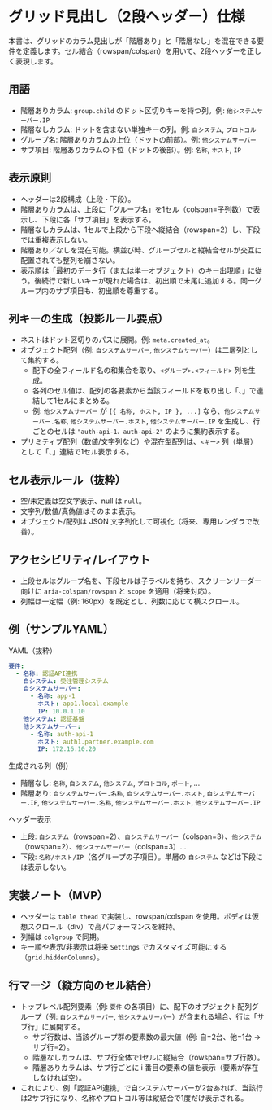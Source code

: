 # グリッド見出し（2段ヘッダー）仕様

本書は、グリッドのカラム見出しが「階層あり」と「階層なし」を混在できる要件を定義します。セル結合（rowspan/colspan）を用いて、2段ヘッダーを正しく表現します。

## 用語
- 階層ありカラム: `group.child` のドット区切りキーを持つ列。例: `他システムサーバー.IP`
- 階層なしカラム: ドットを含まない単独キーの列。例: `自システム`, `プロトコル`
- グループ名: 階層ありカラムの上位（ドットの前部）。例: `他システムサーバー`
- サブ項目: 階層ありカラムの下位（ドットの後部）。例: `名称`, `ホスト`, `IP`

## 表示原則
- ヘッダーは2段構成（上段・下段）。
- 階層ありカラムは、上段に「グループ名」を1セル（colspan=子列数）で表示し、下段に各「サブ項目」を表示する。
- 階層なしカラムは、1セルで上段から下段へ縦結合（rowspan=2）し、下段では重複表示しない。
- 階層あり／なしを混在可能。横並び時、グループセルと縦結合セルが交互に配置されても整列を崩さない。
- 表示順は「最初のデータ行（または単一オブジェクト）のキー出現順」に従う。後続行で新しいキーが現れた場合は、初出順で末尾に追加する。同一グループ内のサブ項目も、初出順を尊重する。

## 列キーの生成（投影ルール要点）
- ネストはドット区切りのパスに展開。例: `meta.created_at`。
- オブジェクト配列（例: `自システムサーバー`, `他システムサーバー`）は二層列として集約する。
  - 配下の全フィールド名の和集合を取り、`<グループ>.<フィールド>` 列を生成。
  - 各列のセル値は、配列の各要素から当該フィールドを取り出し「、」で連結して1セルにまとめる。
  - 例: `他システムサーバー` が `[{ 名称, ホスト, IP }, ...]` なら、`他システムサーバー.名称`, `他システムサーバー.ホスト`, `他システムサーバー.IP` を生成し、行ごとのセルは `"auth-api-1、auth-api-2"` のように集約表示する。
- プリミティブ配列（数値/文字列など）や混在型配列は、`<キー>` 列（単層）として「、」連結で1セル表示する。

## セル表示ルール（抜粋）
- 空/未定義は空文字表示、null は `null`。
- 文字列/数値/真偽値はそのまま表示。
- オブジェクト/配列は JSON 文字列化して可視化（将来、専用レンダラで改善）。

## アクセシビリティ/レイアウト
- 上段セルはグループ名を、下段セルは子ラベルを持ち、スクリーンリーダー向けに `aria-colspan/rowspan` と `scope` を適用（将来対応）。
- 列幅は一定幅（例: 160px）を既定とし、列数に応じて横スクロール。

## 例（サンプルYAML）
YAML（抜粋）
```yaml
要件:
  - 名称: 認証API連携
    自システム: 受注管理システム
    自システムサーバー:
      - 名称: app-1
        ホスト: app1.local.example
        IP: 10.0.1.10
    他システム: 認証基盤
    他システムサーバー:
      - 名称: auth-api-1
        ホスト: auth1.partner.example.com
        IP: 172.16.10.20
```
生成される列（例）
- 階層なし: `名称`, `自システム`, `他システム`, `プロトコル`, `ポート`, ...
- 階層あり: `自システムサーバー.名称`, `自システムサーバー.ホスト`, `自システムサーバー.IP`, `他システムサーバー.名称`, `他システムサーバー.ホスト`, `他システムサーバー.IP`

ヘッダー表示
- 上段: `自システム`（rowspan=2）、`自システムサーバー`（colspan=3）、`他システム`（rowspan=2）、`他システムサーバー`（colspan=3）…
- 下段: `名称/ホスト/IP`（各グループの子項目）。単層の `自システム` などは下段には表示しない。

## 実装ノート（MVP）
- ヘッダーは `table thead` で実装し、rowspan/colspan を使用。ボディは仮想スクロール（div）で高パフォーマンスを維持。
- 列幅は `colgroup` で同期。
- キー順や表示/非表示は将来 `Settings` でカスタマイズ可能にする（`grid.hiddenColumns`）。

## 行マージ（縦方向のセル結合）
- トップレベル配列要素（例: `要件` の各項目）に、配下のオブジェクト配列グループ（例: `自システムサーバー`, `他システムサーバー`）が含まれる場合、行は「サブ行」に展開する。
  - サブ行数は、当該グループ群の要素数の最大値（例: 自=2台、他=1台 → サブ行=2）。
  - 階層なしカラムは、サブ行全体で1セルに縦結合（rowspan=サブ行数）。
  - 階層ありカラムは、サブ行ごとに i 番目の要素の値を表示（要素が存在しなければ空）。
- これにより、例「認証API連携」で自システムサーバーが2台あれば、当該行は2サブ行になり、名称やプロトコル等は縦結合で1度だけ表示される。
